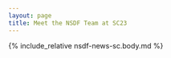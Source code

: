 ```yaml
---
layout: page
title: Meet the NSDF Team at SC23
---
```


{% include_relative nsdf-news-sc.body.md %}

